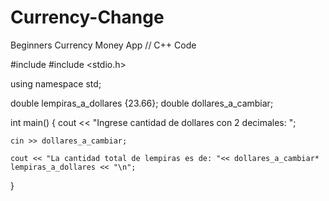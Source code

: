 # Currency-Change
Beginners Currency Money App
// C++ Code


#include <iostream>
#include <stdio.h>

using namespace std;

double lempiras_a_dollares {23.66};
double dollares_a_cambiar;

int main()
{
    cout << "Ingrese cantidad de dollares con 2 decimales: ";
    
    cin >> dollares_a_cambiar;
    
    cout << "La cantidad total de lempiras es de: "<< dollares_a_cambiar* lempiras_a_dollares << "\n";
    
    
}
